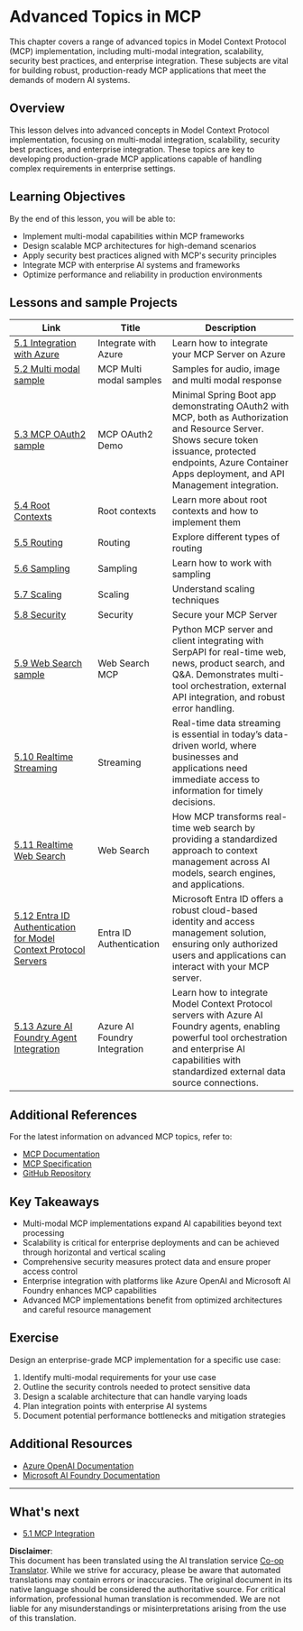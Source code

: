 <!--
CO_OP_TRANSLATOR_METADATA:
{
  "original_hash": "748c61250d4a326206b72b28f6154615",
  "translation_date": "2025-07-13T23:39:13+00:00",
  "source_file": "05-AdvancedTopics/README.md",
  "language_code": "en"
}
-->
# Advanced Topics in MCP 

This chapter covers a range of advanced topics in Model Context Protocol (MCP) implementation, including multi-modal integration, scalability, security best practices, and enterprise integration. These subjects are vital for building robust, production-ready MCP applications that meet the demands of modern AI systems.

## Overview

This lesson delves into advanced concepts in Model Context Protocol implementation, focusing on multi-modal integration, scalability, security best practices, and enterprise integration. These topics are key to developing production-grade MCP applications capable of handling complex requirements in enterprise settings.

## Learning Objectives

By the end of this lesson, you will be able to:

- Implement multi-modal capabilities within MCP frameworks  
- Design scalable MCP architectures for high-demand scenarios  
- Apply security best practices aligned with MCP's security principles  
- Integrate MCP with enterprise AI systems and frameworks  
- Optimize performance and reliability in production environments  

## Lessons and sample Projects

| Link | Title | Description |
|------|-------|-------------|
| [5.1 Integration with Azure](./mcp-integration/README.md) | Integrate with Azure | Learn how to integrate your MCP Server on Azure |
| [5.2 Multi modal sample](./mcp-multi-modality/README.md) | MCP Multi modal samples  | Samples for audio, image and multi modal response |
| [5.3 MCP OAuth2 sample](../../../05-AdvancedTopics/mcp-oauth2-demo) | MCP OAuth2 Demo | Minimal Spring Boot app demonstrating OAuth2 with MCP, both as Authorization and Resource Server. Shows secure token issuance, protected endpoints, Azure Container Apps deployment, and API Management integration. |
| [5.4 Root Contexts](./mcp-root-contexts/README.md) | Root contexts  | Learn more about root contexts and how to implement them |
| [5.5 Routing](./mcp-routing/README.md) | Routing | Explore different types of routing |
| [5.6 Sampling](./mcp-sampling/README.md) | Sampling | Learn how to work with sampling |
| [5.7 Scaling](./mcp-scaling/README.md) | Scaling  | Understand scaling techniques |
| [5.8 Security](./mcp-security/README.md) | Security  | Secure your MCP Server |
| [5.9 Web Search sample](./web-search-mcp/README.md) | Web Search MCP | Python MCP server and client integrating with SerpAPI for real-time web, news, product search, and Q&A. Demonstrates multi-tool orchestration, external API integration, and robust error handling. |
| [5.10 Realtime Streaming](./mcp-realtimestreaming/README.md) | Streaming  | Real-time data streaming is essential in today’s data-driven world, where businesses and applications need immediate access to information for timely decisions. |
| [5.11 Realtime Web Search](./mcp-realtimesearch/README.md) | Web Search | How MCP transforms real-time web search by providing a standardized approach to context management across AI models, search engines, and applications. | 
| [5.12  Entra ID Authentication for Model Context Protocol Servers](./mcp-security-entra/README.md) | Entra ID Authentication | Microsoft Entra ID offers a robust cloud-based identity and access management solution, ensuring only authorized users and applications can interact with your MCP server. |
| [5.13 Azure AI Foundry Agent Integration](./mcp-foundry-agent-integration/README.md) | Azure AI Foundry Integration | Learn how to integrate Model Context Protocol servers with Azure AI Foundry agents, enabling powerful tool orchestration and enterprise AI capabilities with standardized external data source connections. |

## Additional References

For the latest information on advanced MCP topics, refer to:  
- [MCP Documentation](https://modelcontextprotocol.io/)  
- [MCP Specification](https://spec.modelcontextprotocol.io/)  
- [GitHub Repository](https://github.com/modelcontextprotocol)  

## Key Takeaways

- Multi-modal MCP implementations expand AI capabilities beyond text processing  
- Scalability is critical for enterprise deployments and can be achieved through horizontal and vertical scaling  
- Comprehensive security measures protect data and ensure proper access control  
- Enterprise integration with platforms like Azure OpenAI and Microsoft AI Foundry enhances MCP capabilities  
- Advanced MCP implementations benefit from optimized architectures and careful resource management  

## Exercise

Design an enterprise-grade MCP implementation for a specific use case:

1. Identify multi-modal requirements for your use case  
2. Outline the security controls needed to protect sensitive data  
3. Design a scalable architecture that can handle varying loads  
4. Plan integration points with enterprise AI systems  
5. Document potential performance bottlenecks and mitigation strategies  

## Additional Resources

- [Azure OpenAI Documentation](https://learn.microsoft.com/en-us/azure/ai-services/openai/)  
- [Microsoft AI Foundry Documentation](https://learn.microsoft.com/en-us/ai-services/)  

---

## What's next

- [5.1 MCP Integration](./mcp-integration/README.md)

**Disclaimer**:  
This document has been translated using the AI translation service [Co-op Translator](https://github.com/Azure/co-op-translator). While we strive for accuracy, please be aware that automated translations may contain errors or inaccuracies. The original document in its native language should be considered the authoritative source. For critical information, professional human translation is recommended. We are not liable for any misunderstandings or misinterpretations arising from the use of this translation.